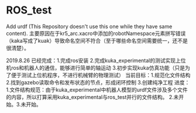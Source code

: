 # ROS_test
Add urdf (This Repository doesn't use this one while they have same content).
    主要原因在于kr5_arc.xacro中添加的robotNamespace元素拼写错误（kaka写成了kuak）导致命名空间不符合（至于哪些命名空间需要统一，还不是很清楚）。
    
    
   2019.8.26
    已经完成：1.完成ros安装 2.完成kuka_experimental的测试实现上位机ros和机器人的通信，能够进行简单的轴运动 3.初步实现kuka仿真功能（只是为了便于测试上位机程序，不进行机械臂的物理测试）
    当前目标：1.规范化文件结构 2.找到gazebo读取命令和发布状态的节点，形成闭环控制 3.创建纯净工程
    进度：1.文件结构规范：由于kuka_experimental中机器人模型的urdf文件涉及多个文件的内容，所以打算采用kuka_experimental与ros_test并行的文件结构。 2.未开始。3.未开始。





